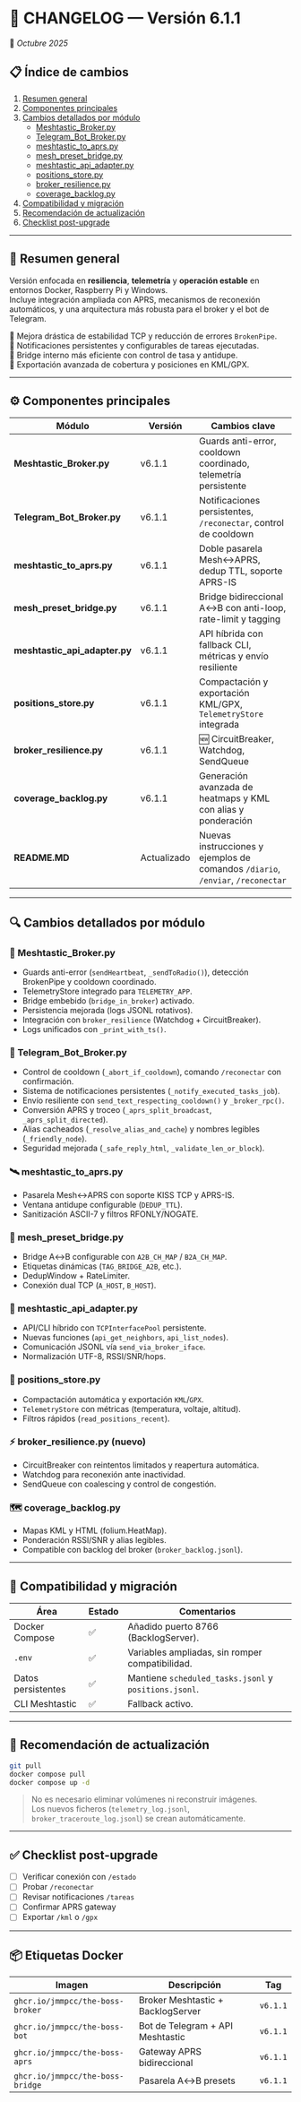 # 🧭 CHANGELOG — Versión 6.1.1  
📅 *Octubre 2025*

## 📋 Índice de cambios

1. [Resumen general](#resumen-general)  
2. [Componentes principales](#componentes-principales)  
3. [Cambios detallados por módulo](#cambios-detallados-por-módulo)  
   - [Meshtastic_Broker.py](#meshtastic_brokerpy)  
   - [Telegram_Bot_Broker.py](#telegram_bot_brokerpy)  
   - [meshtastic_to_aprs.py](#meshtastic_to_aprspy)  
   - [mesh_preset_bridge.py](#mesh_preset_bridgepy)  
   - [meshtastic_api_adapter.py](#meshtastic_api_adapterpy)  
   - [positions_store.py](#positions_storepy)  
   - [broker_resilience.py](#broker_resiliencepy-nuevo)  
   - [coverage_backlog.py](#coverage_backlogpy)  
4. [Compatibilidad y migración](#compatibilidad-y-migración)  
5. [Recomendación de actualización](#recomendación-de-actualización)  
6. [Checklist post-upgrade](#checklist-post-upgrade)

---

## 🧠 Resumen general

Versión enfocada en **resiliencia**, **telemetría** y **operación estable** en entornos Docker, Raspberry Pi y Windows.  
Incluye integración ampliada con APRS, mecanismos de reconexión automáticos, y una arquitectura más robusta para el broker y el bot de Telegram.

🔹 Mejora drástica de estabilidad TCP y reducción de errores `BrokenPipe`.  
🔹 Notificaciones persistentes y configurables de tareas ejecutadas.  
🔹 Bridge interno más eficiente con control de tasa y antidupe.  
🔹 Exportación avanzada de cobertura y posiciones en KML/GPX.

---

## ⚙️ Componentes principales

| Módulo | Versión | Cambios clave |
|---------|----------|---------------|
| **Meshtastic_Broker.py** | v6.1.1 | Guards anti-error, cooldown coordinado, telemetría persistente |
| **Telegram_Bot_Broker.py** | v6.1.1 | Notificaciones persistentes, `/reconectar`, control de cooldown |
| **meshtastic_to_aprs.py** | v6.1.1 | Doble pasarela Mesh↔APRS, dedup TTL, soporte APRS-IS |
| **mesh_preset_bridge.py** | v6.1.1 | Bridge bidireccional A↔B con anti-loop, rate-limit y tagging |
| **meshtastic_api_adapter.py** | v6.1.1 | API híbrida con fallback CLI, métricas y envío resiliente |
| **positions_store.py** | v6.1.1 | Compactación y exportación KML/GPX, `TelemetryStore` integrada |
| **broker_resilience.py** | v6.1.1 | 🆕 CircuitBreaker, Watchdog, SendQueue |
| **coverage_backlog.py** | v6.1.1 | Generación avanzada de heatmaps y KML con alias y ponderación |
| **README.MD** | Actualizado | Nuevas instrucciones y ejemplos de comandos `/diario`, `/enviar`, `/reconectar` |

---

## 🔍 Cambios detallados por módulo

### 🧠 Meshtastic_Broker.py
- Guards anti-error (`sendHeartbeat`, `_sendToRadio()`), detección BrokenPipe y cooldown coordinado.
- TelemetryStore integrado para `TELEMETRY_APP`.
- Bridge embebido (`bridge_in_broker`) activado.
- Persistencia mejorada (logs JSONL rotativos).
- Integración con `broker_resilience` (Watchdog + CircuitBreaker).
- Logs unificados con `_print_with_ts()`.

### 🤖 Telegram_Bot_Broker.py
- Control de cooldown (`_abort_if_cooldown`), comando `/reconectar` con confirmación.
- Sistema de notificaciones persistentes (`_notify_executed_tasks_job`).
- Envío resiliente con `send_text_respecting_cooldown()` y `_broker_rpc()`.
- Conversión APRS y troceo (`_aprs_split_broadcast`, `_aprs_split_directed`).
- Alias cacheados (`_resolve_alias_and_cache`) y nombres legibles (`_friendly_node`).
- Seguridad mejorada (`_safe_reply_html`, `_validate_len_or_block`).

### 🛰️ meshtastic_to_aprs.py
- Pasarela Mesh↔APRS con soporte KISS TCP y APRS-IS.
- Ventana antidupe configurable (`DEDUP_TTL`).
- Sanitización ASCII-7 y filtros RFONLY/NOGATE.

### 🌉 mesh_preset_bridge.py
- Bridge A↔B configurable con `A2B_CH_MAP` / `B2A_CH_MAP`.
- Etiquetas dinámicas (`TAG_BRIDGE_A2B`, etc.).
- DedupWindow + RateLimiter.
- Conexión dual TCP (`A_HOST`, `B_HOST`).

### 🧩 meshtastic_api_adapter.py
- API/CLI híbrido con `TCPInterfacePool` persistente.
- Nuevas funciones (`api_get_neighbors`, `api_list_nodes`).
- Comunicación JSONL vía `send_via_broker_iface`.
- Normalización UTF-8, RSSI/SNR/hops.

### 📍 positions_store.py
- Compactación automática y exportación `KML`/`GPX`.
- `TelemetryStore` con métricas (temperatura, voltaje, altitud).
- Filtros rápidos (`read_positions_recent`).

### ⚡ broker_resilience.py (nuevo)
- CircuitBreaker con reintentos limitados y reapertura automática.
- Watchdog para reconexión ante inactividad.
- SendQueue con coalescing y control de congestión.

### 🗺️ coverage_backlog.py
- Mapas KML y HTML (folium.HeatMap).
- Ponderación RSSI/SNR y alias legibles.
- Compatible con backlog del broker (`broker_backlog.jsonl`).

---

## 🧩 Compatibilidad y migración

| Área | Estado | Comentarios |
|------|---------|-------------|
| Docker Compose | ✅ | Añadido puerto 8766 (BacklogServer). |
| `.env` | ✅ | Variables ampliadas, sin romper compatibilidad. |
| Datos persistentes | ✅ | Mantiene `scheduled_tasks.jsonl` y `positions.jsonl`. |
| CLI Meshtastic | ✅ | Fallback activo. |

---

## 🚀 Recomendación de actualización

```bash
git pull
docker compose pull
docker compose up -d
```

> No es necesario eliminar volúmenes ni reconstruir imágenes.  
> Los nuevos ficheros (`telemetry_log.jsonl`, `broker_traceroute_log.jsonl`) se crean automáticamente.

---

## ✅ Checklist post-upgrade

- [ ] Verificar conexión con `/estado`  
- [ ] Probar `/reconectar`  
- [ ] Revisar notificaciones `/tareas`  
- [ ] Confirmar APRS gateway  
- [ ] Exportar `/kml` o `/gpx`  

---

## 📦 Etiquetas Docker

| Imagen | Descripción | Tag |
|--------|--------------|-----|
| `ghcr.io/jmmpcc/the-boss-broker` | Broker Meshtastic + BacklogServer | `v6.1.1` |
| `ghcr.io/jmmpcc/the-boss-bot` | Bot de Telegram + API Meshtastic | `v6.1.1` |
| `ghcr.io/jmmpcc/the-boss-aprs` | Gateway APRS bidireccional | `v6.1.1` |
| `ghcr.io/jmmpcc/the-boss-bridge` | Pasarela A↔B presets | `v6.1.1` |
